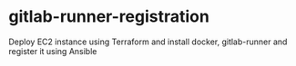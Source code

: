 # gitlab-runner-registration
Deploy EC2 instance using Terraform and install docker, gitlab-runner and register it using Ansible

